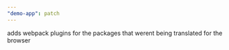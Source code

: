 ```yaml
---
"demo-app": patch
---
```


adds webpack plugins for the packages that werent being translated for the browser
